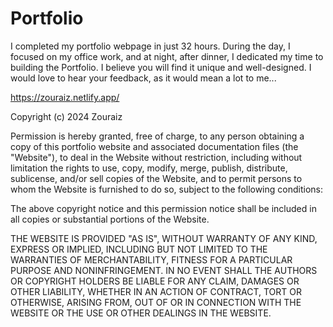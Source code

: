 # Portfolio
I completed my portfolio webpage in just 32 hours. During the day, I focused on my office work, and at night, after dinner, I dedicated my time to building the Portfolio. I believe you will find it unique and well-designed. I would love to hear your feedback, as it would mean a lot to me...

https://zouraiz.netlify.app/


Copyright (c) 2024
Zouraiz

Permission is hereby granted, free of charge, to any person obtaining a copy
of this portfolio website and associated documentation files (the "Website"), to deal
in the Website without restriction, including without limitation the rights
to use, copy, modify, merge, publish, distribute, sublicense, and/or sell
copies of the Website, and to permit persons to whom the Website is
furnished to do so, subject to the following conditions:

The above copyright notice and this permission notice shall be included in all
copies or substantial portions of the Website.

THE WEBSITE IS PROVIDED "AS IS", WITHOUT WARRANTY OF ANY KIND, EXPRESS OR
IMPLIED, INCLUDING BUT NOT LIMITED TO THE WARRANTIES OF MERCHANTABILITY,
FITNESS FOR A PARTICULAR PURPOSE AND NONINFRINGEMENT. IN NO EVENT SHALL THE
AUTHORS OR COPYRIGHT HOLDERS BE LIABLE FOR ANY CLAIM, DAMAGES OR OTHER
LIABILITY, WHETHER IN AN ACTION OF CONTRACT, TORT OR OTHERWISE, ARISING FROM,
OUT OF OR IN CONNECTION WITH THE WEBSITE OR THE USE OR OTHER DEALINGS IN THE
WEBSITE.

